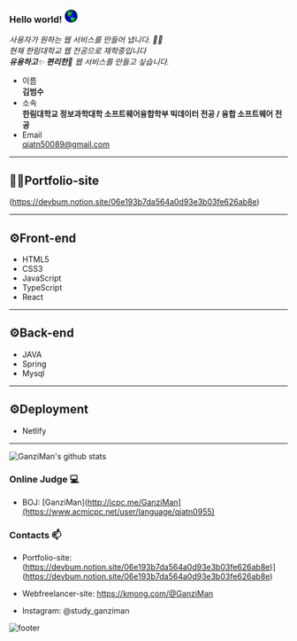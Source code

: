 ### Hello world!&nbsp;<img src="https://github.com/Kinetic27/Kinetic27/blob/master/earth.gif" width="24px">

<p>
  <em>
    사용자가 원하는 웹 서비스를 만들어 냅니다. 👨‍💻 <br>
    현재 한림대학교 웹 전공으로 재학중입니다 <br>
    <b>유용하고</b>✨ <b>편리한</b>🎉 웹 서비스를 만들고 싶습니다. 
  </em>  
</p>

* 이름  
**김범수** 	
* 소속  
**한림대학교 정보과학대학 소프트웨어융합학부 빅데이터 전공 / 융합 소프트웨어 전공**
* Email  
qjatn50089@gmail.com
***
## 👩‍💻Portfolio-site
(https://devbum.notion.site/06e193b7da564a0d93e3b03fe626ab8e)


***
## ⚙Front-end
* HTML5
* CSS3
* JavaScript
* TypeScript
* React
***
## ⚙Back-end
* JAVA
* Spring
* Mysql
***
## ⚙Deployment
* Netlify
***

![GanziMan's github stats](https://github-readme-stats.vercel.app/api?username=GanziMan&show_icons=true)


    
### Online Judge 💻

* BOJ: [GanziMan](http://icpc.me/GanziMan](https://www.acmicpc.net/user/language/qjatn0955)

<!--
### Project ⚡

* Development Diary Blog([blog](https://kinetic27.github.io))
* [Unknown to Wellknown](https://github.com/justiceHui/Unknown-To-Wellknown): Advanced Algorithm Introduction
* [814Solver](https://github.com/kimjg1119/814Solver): [BOJ 18789 814-2](https://www.acmicpc.net/problem/18789) solver using Genetic Algorithm
-->

### Contacts 📫

* Portfolio-site:(https://devbum.notion.site/06e193b7da564a0d93e3b03fe626ab8e)](https://devbum.notion.site/06e193b7da564a0d93e3b03fe626ab8e)
* Webfreelancer-site: https://kmong.com/@GanziMan 
* Instagram: @study_ganziman

  <!--<div align=center>-->
  

  
![footer](https://capsule-render.vercel.app/api?type=wave&color=gradient&height=150&section=footer)
